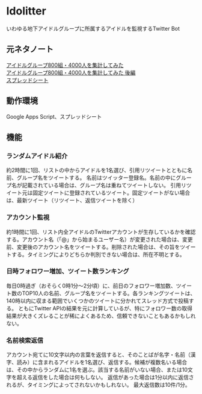 # Idolitter
いわゆる地下アイドルグループに所属するアイドルを監視するTwitter Bot

## 元ネタノート
[アイドルグループ800組・4000人を集計してみた](https://note.com/roudainet/n/n6c1082ae5781)  
[アイドルグループ800組・4000人を集計してみた 後編](https://note.com/roudainet/n/n69c151f82edf)  
[スプレッドシート](https://docs.google.com/spreadsheets/d/1-WiWZ9VZ9r9Pr8UoHNeEBKx0TDzIqlFeEfm8mJXYKfQ/edit#gid=1649831763)

## 動作環境
Google Apps Script、スプレッドシート

## 機能
### ランダムアイドル紹介
約2時間に1回、リストの中からアイドルを1名選び、引用リツイートとともに名前、グループ名をツイートする。
名前はツイッター登録名。名前の中にグループ名が記載されている場合は、グループ名は重ねてツイートしない。
引用リツイート元は固定ツイートに登録されているツイート。固定ツイートがない場合は、最新ツイート（リツイート、返信ツイートを除く）

### アカウント監視
約1時間に1回、リスト内全アイドルのTwitterアカウントが生存しているかを確認する。アカウント名（「@」から始まるユーザー名）が変更された場合は、変更前、変更後のアカウント名をツイートする。削除された場合は、その旨をツイートする。タイミングによりどちらか判別できない場合は、所在不明とする。

### 日時フォロワー増加、ツイート数ランキング
毎日0時過ぎ（おそらく0時1分～2分頃）に、前日のフォロワー増加数、ツイート数のTOP10人の名前、グループ名をツイートする。各ランキングツイートは、140時以内に収まる範囲でいくつかのツイートに分かれてスレッド方式で投稿する。
ともにTwitter APIの結果を元に計算しているが、特にフォロワー数の取得結果が大きくズレることが稀によくあるため、信頼できないこともあるかもしれない。

### 名前検索返信
アカウント宛てに10文字以内の言葉を返信すると、そのことばが名字・名前（漢字、読み）に含まれるアイドルを1名選び、返信する。候補が複数名いる場合は、その中からランダムに1名を選ぶ。該当する名前がいない場合、または10文字を超える返信をした場合は何もしない。
返信があった場合は1分以内に返信されるが、タイミングによってされないかもしれない。
最大返信数は10件/1分。